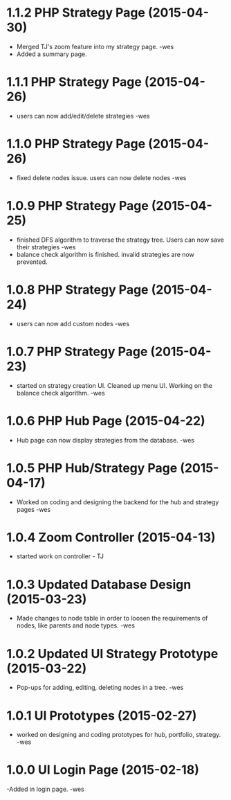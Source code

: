 <a name="1.1.2"></a>
# 1.1.2 PHP Strategy Page  (2015-04-30)

- Merged TJ's zoom feature into my strategy page. -wes
- Added a summary page.

<a name="1.1.1"></a>
# 1.1.1 PHP Strategy Page  (2015-04-26)

- users can now add/edit/delete strategies -wes

<a name="1.1.0"></a>
# 1.1.0 PHP Strategy Page  (2015-04-26)

- fixed delete nodes issue. users can now delete nodes -wes

<a name="1.0.9"></a>
# 1.0.9 PHP Strategy Page  (2015-04-25)

- finished DFS algorithm to traverse the strategy tree. Users can now save their strategies -wes
- balance check algorithm is finished. invalid strategies are now prevented.

<a name="1.0.8"></a>
# 1.0.8 PHP Strategy Page  (2015-04-24)

- users can now add custom nodes -wes

<a name="1.0.7"></a>
# 1.0.7 PHP Strategy Page  (2015-04-23)

- started on strategy creation UI. Cleaned up menu UI. Working on the balance check algorithm. -wes

<a name="1.0.6"></a>
# 1.0.6 PHP Hub Page  (2015-04-22)

- Hub page can now display strategies from the database. -wes

<a name="1.0.5"></a>
# 1.0.5 PHP Hub/Strategy Page  (2015-04-17)

- Worked on coding and designing the backend for the hub and strategy pages -wes

<a name="1.0.4"></a>
# 1.0.4 Zoom Controller  (2015-04-13)

- started work on controller - TJ

<a name="1.0.3"></a>
# 1.0.3 Updated Database Design (2015-03-23)

- Made changes to node table in order to loosen the requirements of nodes, like parents and node types. -wes

<a name="1.0.2"></a>
# 1.0.2 Updated UI Strategy Prototype (2015-03-22)

- Pop-ups for adding, editing, deleting nodes in a tree. -wes

<a name="1.0.1"></a>
# 1.0.1 UI Prototypes (2015-02-27)

- worked on designing and coding prototypes for hub, portfolio, strategy. -wes

<a name="1.0.0"></a>
# 1.0.0 UI Login Page (2015-02-18)

-Added in login page. -wes

